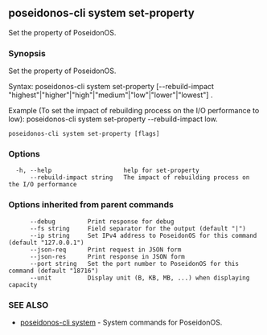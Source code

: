 ## poseidonos-cli system set-property

Set the property of PoseidonOS.

### Synopsis

Set the property of PoseidonOS.

Syntax:
	poseidonos-cli system set-property [--rebuild-impact "highest"|"higher"|"high"|"medium"|"low"|"lower"|"lowest"] .

Example (To set the impact of rebuilding process on the I/O performance to low):
	poseidonos-cli system set-property --rebuild-impact low.
          

```
poseidonos-cli system set-property [flags]
```

### Options

```
  -h, --help                    help for set-property
      --rebuild-impact string   The impact of rebuilding process on the I/O performance
```

### Options inherited from parent commands

```
      --debug         Print response for debug
      --fs string     Field separator for the output (default "|")
      --ip string     Set IPv4 address to PoseidonOS for this command (default "127.0.0.1")
      --json-req      Print request in JSON form
      --json-res      Print response in JSON form
      --port string   Set the port number to PoseidonOS for this command (default "18716")
      --unit          Display unit (B, KB, MB, ...) when displaying capacity
```

### SEE ALSO

* [poseidonos-cli system](poseidonos-cli_system.md)	 - System commands for PoseidonOS.

